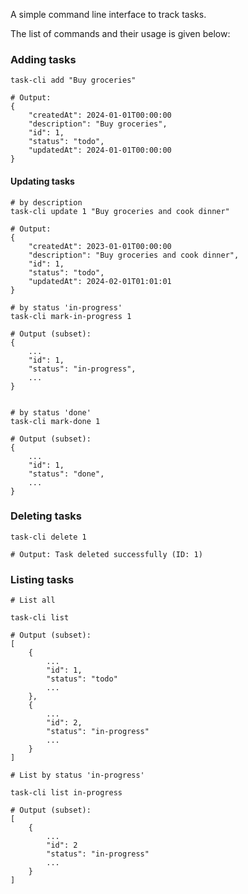 A simple command line interface to track tasks.

The list of commands and their usage is given below:

### Adding tasks
```
task-cli add "Buy groceries"

# Output:
{
    "createdAt": 2024-01-01T00:00:00
    "description": "Buy groceries",
    "id": 1,
    "status": "todo",
    "updatedAt": 2024-01-01T00:00:00
}
```

#### Updating tasks
```
# by description
task-cli update 1 "Buy groceries and cook dinner"

# Output:
{
    "createdAt": 2023-01-01T00:00:00
    "description": "Buy groceries and cook dinner",
    "id": 1,
    "status": "todo",
    "updatedAt": 2024-02-01T01:01:01
}

# by status 'in-progress'
task-cli mark-in-progress 1

# Output (subset):
{   
    ...
    "id": 1,
    "status": "in-progress",
    ...
}


# by status 'done'
task-cli mark-done 1

# Output (subset):
{
    ...
    "id": 1,
    "status": "done",
    ...
}
```

### Deleting tasks
```
task-cli delete 1

# Output: Task deleted successfully (ID: 1)
```

### Listing tasks
```
# List all

task-cli list

# Output (subset):
[
    {
        ...
        "id": 1,
        "status": "todo"
        ...
    },
    {
        ...
        "id": 2,
        "status": "in-progress"
        ...
    }
]

# List by status 'in-progress'

task-cli list in-progress

# Output (subset):
[
    {
        ...
        "id": 2
        "status": "in-progress"
        ...
    }
]
```

